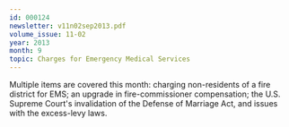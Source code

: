 ```yaml
---
id: 000124
newsletter: v11n02sep2013.pdf
volume_issue: 11-02
year: 2013
month: 9
topic: Charges for Emergency Medical Services
---
```


Multiple items are covered this month: charging non-residents of a fire district for EMS; an upgrade in fire-commissioner compensation; the U.S. Supreme Court's invalidation of the Defense of Marriage Act, and issues with the excess-levy laws.
